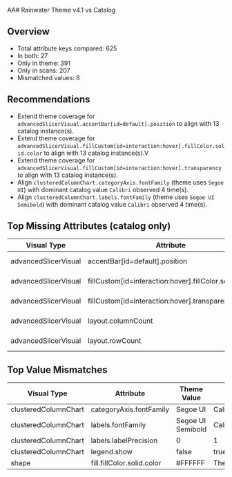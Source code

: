 AA# Rainwater Theme v4.1 vs Catalog

## Overview

- Total attribute keys compared: 625
- In both: 27
- Only in theme: 391
- Only in scans: 207
- Mismatched values: 8

## Recommendations

- Extend theme coverage for `advancedSlicerVisual.accentBar[id=default].position` to align with 13 catalog instance(s).
- Extend theme coverage for `advancedSlicerVisual.fillCustom[id=interaction:hover].fillColor.solid.color` to align with 13 catalog instance(s).V
- Extend theme coverage for `advancedSlicerVisual.fillCustom[id=interaction:hover].transparency` to align with 13 catalog instance(s).
- Align `clusteredColumnChart.categoryAxis.fontFamily` (theme uses `Segoe UI`) with dominant catalog value `Calibri` observed 4 time(s).
- Align `clusteredColumnChart.labels.fontFamily` (theme uses `Segoe UI Semibold`) with dominant catalog value `Calibri` observed 4 time(s).

## Top Missing Attributes (catalog only)

| Visual Type | Attribute | Instances | Sample Source |
| --- | --- | ---: | --- |
| advancedSlicerVisual | accentBar[id=default].position | 13 | 3.Sample Files/Spend Cube.Report/definition/pages/02604e232e37ce8027cd/visuals/59cc9da5c4d0f55695a5/visual.json |
| advancedSlicerVisual | fillCustom[id=interaction:hover].fillColor.solid.color | 13 | 3.Sample Files/Spend Cube.Report/definition/pages/02604e232e37ce8027cd/visuals/59cc9da5c4d0f55695a5/visual.json |
| advancedSlicerVisual | fillCustom[id=interaction:hover].transparency | 13 | 3.Sample Files/Spend Cube.Report/definition/pages/02604e232e37ce8027cd/visuals/59cc9da5c4d0f55695a5/visual.json |
| advancedSlicerVisual | layout.columnCount | 13 | 3.Sample Files/Spend Cube.Report/definition/pages/02604e232e37ce8027cd/visuals/59cc9da5c4d0f55695a5/visual.json |
| advancedSlicerVisual | layout.rowCount | 13 | 3.Sample Files/Spend Cube.Report/definition/pages/02604e232e37ce8027cd/visuals/59cc9da5c4d0f55695a5/visual.json |

## Top Value Mismatches

| Visual Type | Attribute | Theme Value | Dominant Catalog | Occurrences |
| --- | --- | --- | --- | ---: |
| clusteredColumnChart | categoryAxis.fontFamily | Segoe UI | Calibri | 4 |
| clusteredColumnChart | labels.fontFamily | Segoe UI Semibold | Calibri | 4 |
| clusteredColumnChart | labels.labelPrecision | 0 | 1 | 4 |
| clusteredColumnChart | legend.show | false | true | 2 |
| shape | fill.fillColor.solid.color | #FFFFFF | ThemeDataColor(ColorId=6,Percent=0) | 7 |
